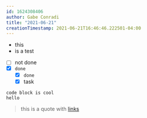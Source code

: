 ```yaml
---
id: 1624308406
author: Gabe Conradi
title: "2021-06-21"
creationTimestamp: 2021-06-21T16:46:46.222501-04:00
---
```


- this
- is a test

- [ ] not done
- [x] `done`
  - [x] `done`
  - [x] task

```
code block is cool
hello
```

> this is a quote with [links](http://google.com)

